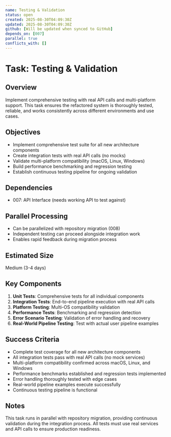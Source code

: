 ```yaml
---
name: Testing & Validation
status: open
created: 2025-08-30T04:09:30Z
updated: 2025-08-30T04:09:30Z
github: [Will be updated when synced to GitHub]
depends_on: [007]
parallel: true
conflicts_with: []
---
```


# Task: Testing & Validation

## Overview
Implement comprehensive testing with real API calls and multi-platform support. This task ensures the refactored system is thoroughly tested, reliable, and works consistently across different environments and use cases.

## Objectives
- Implement comprehensive test suite for all new architecture components
- Create integration tests with real API calls (no mocks)
- Validate multi-platform compatibility (macOS, Linux, Windows)
- Build performance benchmarking and regression testing
- Establish continuous testing pipeline for ongoing validation

## Dependencies
- 007: API Interface (needs working API to test against)

## Parallel Processing
- Can be parallelized with repository migration (008)
- Independent testing can proceed alongside integration work
- Enables rapid feedback during migration process

## Estimated Size
Medium (3-4 days)

## Key Components
1. **Unit Tests**: Comprehensive tests for all individual components
2. **Integration Tests**: End-to-end pipeline execution with real API calls
3. **Platform Testing**: Multi-OS compatibility validation
4. **Performance Tests**: Benchmarking and regression detection
5. **Error Scenario Testing**: Validation of error handling and recovery
6. **Real-World Pipeline Testing**: Test with actual user pipeline examples

## Success Criteria
- Complete test coverage for all new architecture components
- All integration tests pass with real API calls (no mock services)
- Multi-platform compatibility confirmed across macOS, Linux, and Windows
- Performance benchmarks established and regression tests implemented
- Error handling thoroughly tested with edge cases
- Real-world pipeline examples execute successfully
- Continuous testing pipeline is functional

## Notes
This task runs in parallel with repository migration, providing continuous validation during the integration process. All tests must use real services and API calls to ensure production readiness.